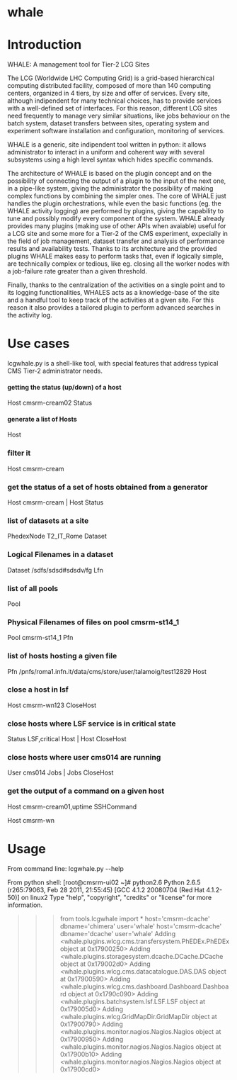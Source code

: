 whale
===

Introduction
======
WHALE: A management tool for Tier-2 LCG Sites

The LCG (Worldwide LHC Computing Grid) is a grid-based hierarchical
computing distributed facility, composed of more than 140 computing
centers, organized in 4 tiers, by size and offer of services. Every
site, although indipendent for many technical choices, has to provide
services with a well-defined set of interfaces. For this reason,
different LCG sites need frequently to manage very similar situations,
like jobs behaviour on the batch system, dataset transfers between
sites, operating system and experiment software installation and
configuration, monitoring of services.

WHALE is a generic, site indipendent tool written in python: it allows
administrator to interact in a uniform and coherent way with several
subsystems using a high level syntax which hides specific commands.

The architecture of WHALE is based on the plugin concept and on the
possibility of connecting the output of a plugin to the input of the
next one, in a pipe-like system, giving the administrator the
possibility of making complex functions by combining the simpler
ones. The core of WHALE just handles the plugin orchestrations, while
even the basic functions (eg. the WHALE activity logging) are
performed by plugins, giving the capability to tune and possibly
modify every component of the system. WHALE already provides many
plugins (making use of other APIs when avaiable) useful for a LCG site
and some more for a Tier-2 of the CMS experiment, expecially in the
field of job management, dataset transfer and analysis of performance
results and availability tests. Thanks to its architecture and the
provided plugins WHALE makes easy to perform tasks that, even if
logically simple, are technically complex or tedious, like eg. closing
all the worker nodes with a job-failure rate greater than a given
threshold.

Finally, thanks to the centralization of the activities on a single
point and to its logging functionalities, WHALES acts as a
knowledge-base of the site and a handful tool to keep track of the
activities at a given site. For this reason it also provides a
tailored plugin to perform advanced searches in the activity log.


Use cases
=========

lcgwhale.py is a shell-like tool, with special features that address
typical CMS Tier-2 administrator needs.


#### getting the status (up/down) of a host
Host cmsrm-cream02 Status

#### generate a list of Hosts

Host

### filter it

Host cmsrm-cream

### get the status of a set of hosts obtained from a generator

Host cmsrm-cream | Host Status

### list of datasets at a site

PhedexNode T2_IT_Rome Dataset

### Logical Filenames in a dataset

Dataset /sdfs/sdsd#sdsdv/fg Lfn

### list of all pools

Pool

### Physical Filenames of files on pool cmsrm-st14_1

Pool cmsrm-st14_1 Pfn

### list of hosts hosting a given file

Pfn /pnfs/roma1.infn.it/data/cms/store/user/talamoig/test12829 Host

### close a host in lsf

Host cmsrm-wn123 CloseHost

### close hosts where LSF service is in critical state

Status LSF,critical Host | Host CloseHost

### close hosts where user cms014 are running

User cms014 Jobs | Jobs CloseHost

### get the output of a command on a given host

Host cmsrm-cream01,uptime SSHCommand

Host cmsrm-wn

Usage
======

From command line: lcgwhale.py --help

From python shell:
[root@cmsrm-ui02 ~]# python2.6
Python 2.6.5 (r265:79063, Feb 28 2011, 21:55:45)
[GCC 4.1.2 20080704 (Red Hat 4.1.2-50)] on linux2
Type "help", "copyright", "credits" or "license" for more information.
>>> from tools.lcgwhale import *
host='cmsrm-dcache' dbname='chimera' user='whale'
host='cmsrm-dcache' dbname='dcache' user='whale'
Adding <whale.plugins.wlcg.cms.transfersystem.PhEDEx.PhEDEx object at 0x17900250>
Adding <whale.plugins.storagesystem.dcache.DCache.DCache object at 0x179002d0>
Adding <whale.plugins.wlcg.cms.datacatalogue.DAS.DAS object at 0x17900590>
Adding <whale.plugins.wlcg.cms.dashboard.Dashboard.Dashboard object at 0x1790c090>
Adding <whale.plugins.batchsystem.lsf.LSF.LSF object at 0x179005d0>
Adding <whale.plugins.wlcg.GridMapDir.GridMapDir object at 0x17900790>
Adding <whale.plugins.monitor.nagios.Nagios.Nagios object at 0x17900950>
Adding <whale.plugins.monitor.nagios.Nagios.Nagios object at 0x17900b10>
Adding <whale.plugins.monitor.nagios.Nagios.Nagios object at 0x17900cd0>